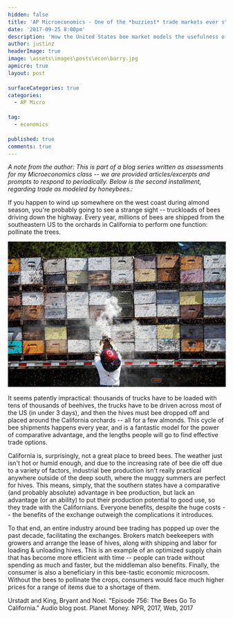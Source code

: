 ```yaml
---
hidden: false
title: 'AP Microeconomics - One of the *buzziest* trade markets ever studied.'
date: '2017-09-25 8:00pm'
description: 'How the United States bee market models the usefulness of trading.'
author: justinz	
headerImage: true
image: \assets\images\posts\econ\barry.jpg
apmicro: true
layout: post

surfaceCategories: true
categories:
  - AP Micro

tag:
  - economics
  
published: true
comments: true
---
```

*A note from the author: This is part of a blog series written as assessments for my Microeconomics class -- we are provided articles/excerpts and prompts to respond to periodically. Below is the second installment, regarding trade as modeled by honeybees.:*

<span class="drop-cap">I</span>f you happen to wind up somewhere on the west coast during almond season, you're probably going to see a strange sight -- truckloads of bees driving down the highway. Every year, millions of bees are shipped from the southeastern US to the orchards in California to perform one function: pollinate the trees.

![Photo by MELISSA LYTTLE](/assets/images/posts/econ/bees-truck.jpg)

It seems patently impractical: thousands of trucks have to be loaded with tens of thousands of beehives, the trucks have to be driven across most of the US (in under 3 days), and then the hives must bee dropped off and placed around the California orchards -- all for a few almonds. This cycle of bee shipments happens every year, and is a fantastic model for the power of comparative advantage, and the lengths people will go to find effective trade options.

California is, surprisingly, not a great place to breed bees. The weather just isn't hot or humid enough, and due to the increasing rate of bee die off due to a variety of factors, industrial bee production isn't really practical anywhere outside of the deep south, where the muggy summers are perfect for hives. This means, simply, that the southern states have a comparative (and probably absolute) advantage in bee production, but lack an advantage (or an ability) to put their production potential to good use, so they trade with the Californians. Everyone benefits, despite the huge costs -- the benefits of the exchange outweigh the complications it introduces.

To that end, an entire industry around bee trading has popped up over the past decade, facilitating the exchanges. Brokers match beekeepers with growers and arrange the lease of hives, along with shipping and labor for loading & unloading hives. This is an example of an optimized supply chain that has become more efficient with time -- people can trade without spending as much and faster, but the middleman also benefits. Finally, the consumer is also a beneficiary in this bee-tastic economic microcosm. Without the bees to pollinate the crops, consumers would face much higher prices for a range of items due to a shortage of them. 

<div class="footnotes">

Urstadt and King, Bryant and Noel. "Episode 756: The Bees Go To California." Audio blog post. Planet Money. NPR, 2017, Web, 2017

</div>